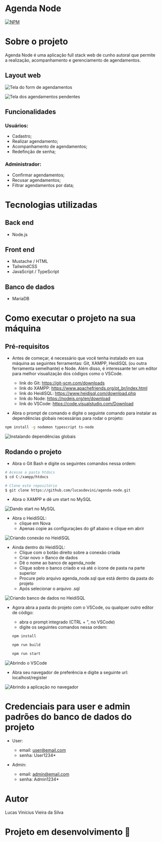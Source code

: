 # Agenda Node 
[![NPM](https://img.shields.io/npm/l/react)](https://github.com/lucasdevini/agenda-node/blob/master/LICENSE) 

# Sobre o projeto

Agenda Node é uma aplicação full stack web de cunho autoral que permite a realização, acompanhamento e gerenciamento de agendamentos.

## Layout web
![Tela do form de agendamentos](public/readme_content/images/schedule_form.png)

![Tela dos agendamentos pendentes](public/readme_content/images/peding_schedules.png)

## Funcionalidades
### Usuários:
- Cadastro;
- Realizar agendamento;
- Acompanhamento de agendamentos;
- Redefinção de senha;

### Administrador: 
- Confirmar agendamentos;
- Recusar agendamentos;
- Filtrar agendamentos por data;

# Tecnologias utilizadas
## Back end
- Node.js
## Front end
- Mustache / HTML
- TailwindCSS
- JavaScript / TypeScript
## Banco de dados
- MariaDB

# Como executar o projeto na sua máquina

## Pré-requisitos
- Antes de começar, é necessário que você tenha instalado em sua máquina as seguintes ferramentas: Git, XAMPP, HeidiSQL (ou outra ferramenta semelhante) e Node. Além disso, é interessante ter um editor para melhor visualização dos códigos como o VSCode.

  - link do Git: https://git-scm.com/downloads
  - link do XAMPP: https://www.apachefriends.org/pt_br/index.html
  - link do HeidiSQL: https://www.heidisql.com/download.php
  - link do Node: https://nodejs.org/en/download
  - link do VSCode: https://code.visualstudio.com/Download
  
- Abra o prompt de comando e digite o seguinte comando para instalar as dependências globais necessárias para rodar o projeto: 

```bash
npm install -g nodemon typescript ts-node
```

![Instalando dependências globais](public/readme_content/images/install_global_dependencies.png)

## Rodando o projeto
- Abra o Git Bash e digite os seguintes comandos nessa ordem: 

```bash
# Acesse a pasta htdocs
$ cd C:/xampp/htdocs
```

```bash
# Clone este repositório
$ git clone https://github.com/lucasdevini/agenda-node.git
```

- Abra o XAMPP e dê um start no MySQL

![Dando start no MySQL](public/readme_content/images/xampp.png) 

- Abra o HeidiSQL:
  - clique em Nova
  - Apenas copie as configuraçães do gif abaixo e clique em abrir
  
![Criando conexão no HeidiSQL](public/readme_content/gifs/gif_create_connection.gif)

- Ainda dentro do HeidiSQL:
  - Clique com o botão direito sobre a conexão criada
  - Criar novo > Banco de dados
  - Dê o nome ao banco de agenda_node
  - Clique sobre o banco criado e vá até o ícone de pasta na parte superior
  - Procure pelo arquivo agenda_node.sql que está dentro da pasta do projeto
  - Após selecionar o arquivo .sql
 
![Criando banco de dados no HeidiSQL](public/readme_content/gifs/gif_create_database.gif)

- Agora abra a pasta do projeto com o VSCode, ou qualquer outro editor de código:
    - abra o prompt integrado (CTRL + ", no VSCode)
    - digite os seguintes comandos nessa ordem:  

    ```bash
    npm install
    ```
    
    ```bash
    npm run build
    ```
    
    ```bash
    npm run start
    ```
![Abrindo o VSCode](public/readme_content/gifs/gif_open_vscode.gif)
    
- Abra seu navegador de preferência e digite a seguinte url: localhost/register

![Abrindo a aplicação no navegador](public/readme_content/gifs/gif_open_browser.gif)

# Credenciais para user e admin padrões do banco de dados do projeto
  - User: 
    - email: user@email.com
    - senha: User1234*

  - Admin:
    - email: admin@email.com
    - senha: Admin1234*

# Autor

Lucas Vinícius Vieira da Silva

# Projeto em desenvolvimento :construction:
